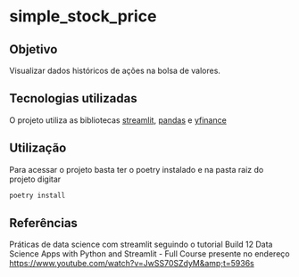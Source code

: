 # simple_stock_price

## Objetivo

Visualizar dados históricos de ações na bolsa de valores.

## Tecnologias utilizadas

O projeto utiliza as bibliotecas [streamlit]([https://www.google.com](https://docs.streamlit.io/)), [pandas]([https://www.google.com](https://pandas.pydata.org/)) e [yfinance]([https://www.google.com](https://github.com/ranaroussi/yfinance))

## Utilização

Para acessar o projeto basta ter o poetry instalado e na pasta raiz do projeto digitar 
```cmd
poetry install
```

## Referências
Práticas de data science com streamlit seguindo o tutorial Build 12 Data Science Apps with Python and Streamlit - Full Course presente no endereço https://www.youtube.com/watch?v=JwSS70SZdyM&amp;t=5936s
